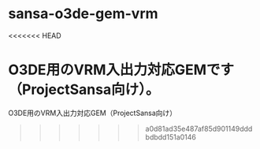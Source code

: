 # sansa-o3de-gem-vrm
<<<<<<< HEAD

O3DE用のVRM入出力対応GEMです（ProjectSansa向け）。
=======
O3DE用のVRM入出力対応GEM（ProjectSansa向け）
>>>>>>> a0d81ad35e487af85d901149dddbdbdd151a0146
